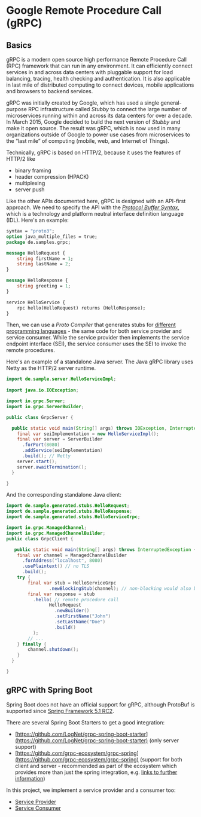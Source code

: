 # Google Remote Procedure Call (gRPC)

## Basics

gRPC is a modern open source high performance Remote Procedure Call (RPC) framework that can run 
in any environment. It can efficiently connect services in and across data centers with pluggable 
support for load balancing, tracing, health checking and authentication. It is also applicable in 
last mile of distributed computing to connect devices, mobile applications and browsers to backend 
services.

gRPC was initially created by Google, which has used a single general-purpose RPC infrastructure 
called _Stubby_ to connect the large number of microservices running within and across its data 
centers for over a decade. In March 2015, Google decided to build the next version of _Stubby_ 
and make it open source. The result was gRPC, which is now used in many organizations outside of 
Google to power use cases from microservices to the “last mile” of computing (mobile, web, and 
Internet of Things).

Technically, gRPC is based on HTTP/2, because it uses the features of HTTP/2 like 
 - binary framing
 - header compression (HPACK)
 - multiplexing
 - server push

Like the other APIs documented here, gRPC is designed with an API-first approach. We need
to specify the API with the [_Protocol Buffer Syntax_](https://protobuf.dev/programming-guides/proto3/),
which is a technology and platform neutral interface definition language (IDL).
Here's an example:

```protobuf
syntax = "proto3";
option java_multiple_files = true;
package de.samples.grpc;

message HelloRequest {
    string firstName = 1;
    string lastName = 2;
}

message HelloResponse {
    string greeting = 1;
}

service HelloService {
    rpc hello(HelloRequest) returns (HelloResponse);
}
```

Then, we can use a _Proto Compiler_ that generates stubs for 
[different programming languages](https://grpc.io/docs/languages/) - the same code for both
service provider and service consumer. While the service provider then implements the
service endpoint interface (SEI), the service consumer uses the SEI to invoke the
remote procedures.

Here's an example of a standalone Java server. The Java gRPC library uses Netty as the
HTTP/2 server runtime.

```java
import de.sample.server.HelloServiceImpl;
  
import java.io.IOException;

import io.grpc.Server;
import io.grpc.ServerBuilder;

public class GrpcServer {

  public static void main(String[] args) throws IOException, InterruptedException {
    final var seiImplementation = new HelloServiceImpl();
    final var server = ServerBuilder
      .forPort(8080)
      .addService(seiImplementation)
      .build(); // Netty
    server.start();
    server.awaitTermination();
  }

}
```

And the corresponding standalone Java client:

```java
import de.sample.generated.stubs.HelloRequest;
import de.sample.generated.stubs.HelloResponse;
import de.sample.generated.stubs.HelloServiceGrpc;

import io.grpc.ManagedChannel;
import io.grpc.ManagedChannelBuilder;
public class GrpcClient {

   public static void main(String[] args) throws InterruptedException {
    final var channel = ManagedChannelBuilder
      .forAddress("localhost", 8080)
      .usePlaintext() // no TLS
      .build();
    try {
        final var stub = HelloServiceGrpc
                .newBlockingStub(channel); // non-blocking would also be available
        final var response = stub
          .hello( // remote procedure call
                HelloRequest
                  .newBuilder()
                  .setFirstName("John")
                  .setLastName("Doe")
                  .build()
          );
        // ...
    } finally {
        channel.shutdown();
    }
  }

}

```

## gRPC with Spring Boot

Spring Boot does not have an official support for gRPC, although ProtoBuf is supported since
[Spring Framework 5.1 RC2](https://github.com/spring-projects/spring-framework/issues/20331).

There are several Spring Boot Starters to get a good integration:
 - [https://github.com/LogNet/grpc-spring-boot-starter](https://github.com/LogNet/grpc-spring-boot-starter)
   (only server support)
 - [https://github.com/grpc-ecosystem/grpc-spring](https://github.com/grpc-ecosystem/grpc-spring)
   (support for both client and server - recommended as part of the ecosystem which provides more
   than just the spring integration, e.g. [links to further information](https://github.com/grpc-ecosystem/awesome-grpc))

In this project, we implement a service provider and a consumer too:

- [Service Provider](../service-provider/docs/GRPC.md)
- [Service Consumer](../service-consumer-spring/docs/GRPC.md)
